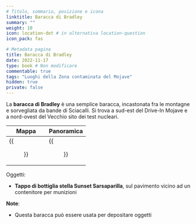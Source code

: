 ```yaml
---
# Titolo, sommario, posizione e icona
linktitle: Baracca di Bradley
summary: ""
weight: 10
icon: location-dot # in alternativa location-question
icon_pack: fas

# Metadata pagina
title: Baracca di Bradley
date: 2022-11-17
type: book # Non modificare
commentable: true
tags: "Luoghi della Zona contaminata del Mojave"
hidden: true
private: false
---
```


<div class="fnv">

La **baracca di Bradley** è una semplice baracca, incastonata fra le montagne e sorvegliata da bande di Sciacalli. Si trova a sud-est del Drive-In Mojave e a nord-ovest del Vecchio sito dei test nucleari.

| Mappa  | Panoramica |
| -----  | ---------- |
|  {{<figure src="fnv/Bradleys_Shack_loc.webp">}}                 |  {{<figure src="fnv/Bradleys_Shack.webp">}}          | 

Oggetti:
- **Tappo di bottiglia stella Sunset Sarsaparilla**, sul pavimento vicino ad un contenitore per munizioni

**Note**:
- Questa baracca può essere usata per depositare oggetti

</div>

